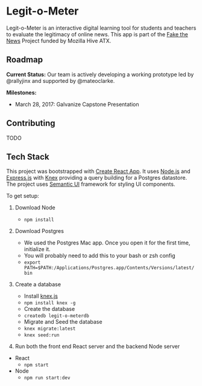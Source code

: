 # Legit-o-Meter

Legit-o-Meter is an interactive digital learning tool for students and teachers to evaluate the legitimacy of online news. This app is part of the [Fake the News](https://fakenews.open-austin.org/unit1/Feb_26_wireframes.html) Project funded by Mozilla Hive ATX.

## Roadmap

**Current Status:** Our team is actively developing a working prototype led by @rallyjinx and supported by @mateoclarke.

**Milestones:**

- March 28, 2017: Galvanize Capstone Presentation

## Contributing

TODO

## Tech Stack

This project was bootstrapped with [Create React App](https://github.com/facebookincubator/create-react-app). It uses [Node.js](https://nodejs.org/en/) and [Express.js](https://expressjs.com/) with [Knex](http://knexjs.org/) providing a query building for a Postgres datastore. The project uses [Semantic UI](https://semantic-ui.com/) framework for styling UI components.

To get setup:

1. Download Node
   - `npm install`

2. Download Postgres
   - We used the Postgres Mac app. Once you open it for the first time, initialize it.
   - You will probably need to add this to your bash or zsh config
   - `export PATH=$PATH:/Applications/Postgres.app/Contents/Versions/latest/bin`

3. Create a database
   - Install [knex.js](http://knexjs.org/)
   - `npm install knex -g`
   - Create the database
   - `createdb legit-o-meterdb`
   - Migrate and Seed the database
   - `knex migrate:latest`
   - `knex seed:run `

4. Run both the front end React server and the backend Node server
  - React
    - `npm start`
  - Node
    - `npm run start:dev`
